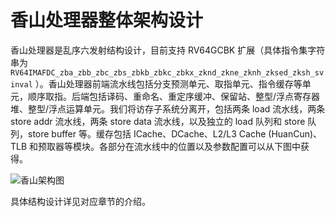 # 香山处理器整体架构设计

香山处理器是乱序六发射结构设计，目前支持 RV64GCBK 扩展（具体指令集字符串为 `RV64IMAFDC_zba_zbb_zbc_zbs_zbkb_zbkc_zbkx_zknd_zkne_zknh_zksed_zksh_svinval` ）。香山处理器前端流水线包括分支预测单元、取指单元、指令缓存等单元，顺序取指。后端包括译码、重命名、重定序缓冲、保留站、整型/浮点寄存器堆、整型/浮点运算单元。我们将访存子系统分离开，包括两条 load 流水线，两条 store addr 流水线，两条 store data 流水线，以及独立的 load 队列和 store 队列，store buffer 等。缓存包括 ICache、DCache、L2/L3 Cache (HuanCun)、TLB 和预取器等模块。各部分在流水线中的位置以及参数配置可以从下图中获得。

![香山架构图](./figs/nanhu.png)

具体结构设计详见对应章节的介绍。
